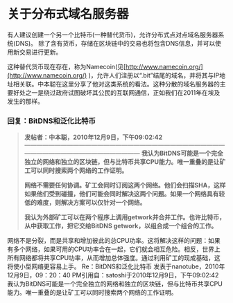 # 关于分布式域名服务器

有人建议创建一个另一个比特币(一种替代货币)，允许分布式点对点域名服务器系统(DNS)。 除了含有货币，存储在区块链中的交易也将包含DNS信息，并可以使用新交易进行更新。

这种替代货币现在存在，称为Namecoin(见[http://www.namecoin.org/](http://www.namecoin.org/) )，允许人们注册以“.bit”结尾的域名，并将其与IP地址相关联。中本聪在这里分享了他对这类系统的看法。这种分散的域名服务器的主要好处之一是绕过政府试图破坏其公民的互联网通信，正如我们在2011年在埃及发生的那样。

### 回复：BitDNS和泛化比特币

> **发帖者：中本聪，2010年12月9日，下午09:02:42**
> ————————————————————————————————————————————————————
> **我认为BitDNS可能是一个完全独立的网络和独立的区块链，但与比特币共享CPU能力。唯一重叠的是让矿工可以同时搜索两个网络的工作证明。**
>
> **网络不需要任何协调。矿工会同时订阅这两个网络。他们会扫描SHA，这样如果他们受到碰撞，他们可能会同时解决这两个问题。如果一个网络具有较低的难度，则解决方案可以仅针对一个网络。**
>
> **我认为外部矿工可以在两个程序上调用getwork并合并工作。也许比特币，从中获取工作，把它交给BitDNS getwork，以组合成一个组合的工作。**

网络不是分裂，而是共享和增加彼此的总CPU功率。这将解决这样的问题：如果有多个网络，如果可用的CPU功率合在一起，它们就会相互危险。相反，世界上所有网络都将共享CPU功率，从而增加总体强度。通过利用矿工的现成基础，这将使小型网络更容易上手。
Re：BitDNS和泛化比特币
发表于nanotube，2010年12月9日，09：20：40 PM引用自：satoshi于2010年12月9日，下午09:02:42
我认为BitDNS可能是一个完全独立的网络和独立的区块链，但与比特币共享CPU能力。唯一重叠的是让矿工可以同时搜索两个网络的工作证明。
